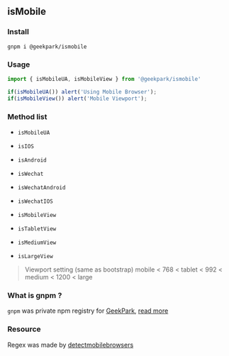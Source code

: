 isMobile
---------
### Install
`gnpm i @geekpark/ismobile`

### Usage
```javascript
import { isMobileUA, isMobileView } from '@geekpark/ismobile'

if(isMobileUA()) alert('Using Mobile Browser');
if(isMobileView()) alert('Mobile Viewport');
```

### Method list
* `isMobileUA`

* `isIOS`
* `isAndroid`

* `isWechat`
* `isWechatAndroid`
* `isWechatIOS`

* `isMobileView`
* `isTabletView`
* `isMediumView`
* `isLargeView `

> Viewport setting (same as bootstrap)
> mobile < 768 < tablet < 992 < medium < 1200 < large

### What is gnpm ?
`gnpm` was private npm registry for [GeekPark](http://www.geekpark.net), [read more](https://github.com/cnpm/cnpmjs.org)

### Resource
Regex was made by [detectmobilebrowsers](http://detectmobilebrowsers.com/)
